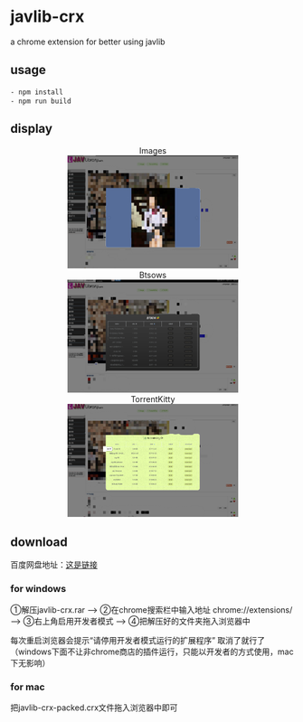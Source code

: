 # javlib-crx
a chrome extension for better using javlib
## usage
```shell
- npm install
- npm run build
```
## display
<div align="center">
Images
</div>
<div align="center">
<img src="https://github.com/naiveeee/javlib-crx/blob/master/example_pics/example_2.jpg" width="60%" height="200px">
</div>
<div align="center">
Btsows
</div>
<div align="center">
<img src="https://github.com/naiveeee/javlib-crx/blob/master/example_pics/example_4.jpg" width="60%" height="200px">
</div>
<div align="center">
TorrentKitty
</div>
<div align="center">
<img src="https://github.com/naiveeee/javlib-crx/blob/master/example_pics/example_3.jpg" width="60%" height="200px">
</div>

## download
<p>百度网盘地址：<a href="https://pan.baidu.com/s/1T7rPk_Yq43KGRlW2o1p1pw#list/path=%2F">这是链接</a></p>

### for windows
<p>①解压javlib-crx.rar --> ②在chrome搜索栏中输入地址 chrome://extensions/ --> ③右上角启用开发者模式 --> ④把解压好的文件夹拖入浏览器中</p>
<p>每次重启浏览器会提示“请停用开发者模式运行的扩展程序” 取消了就行了（windows下面不让非chrome商店的插件运行，只能以开发者的方式使用，mac下无影响）</p>

### for mac
<p>把javlib-crx-packed.crx文件拖入浏览器中即可</p>
